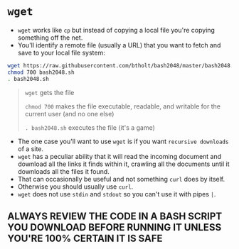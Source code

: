 # `wget`

- `wget` works like `cp` but instead of copying a local file you're copying something off the net.
- You'll identify a remote file (usually a URL) that you want to fetch and save to your local file system:

```sh
wget https://raw.githubusercontent.com/btholt/bash2048/master/bash2048.sh
chmod 700 bash2048.sh
. bash2048.sh
```

> `wget` gets the file
>
> `chmod 700` makes the file executable, readable, and writable for the current user (and no one else)
>
> `. bash2048.sh` executes the file (it's a game)

- The one case you'll want to use `wget` is if you want `recursive downloads` of a site.
- `wget` has a peculiar ability that it will read the incoming document and download all the links it finds within it, crawling all the documents until it downloads all the files it found.
- That can occasionally be useful and not something `curl` does by itself.
- Otherwise you should usually use `curl`.
- `wget` does not use `stdin` and `stdout` so you can't use it with pipes `|`.

## ALWAYS REVIEW THE CODE IN A BASH SCRIPT YOU DOWNLOAD BEFORE RUNNING IT UNLESS YOU'RE 100% CERTAIN IT IS SAFE
